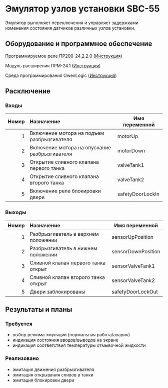 # Эмулятор узлов установки SBC-55

Эмулятор выполняет переключения и управляет задержками изменения состояния датчиков различных узлов установки.

## Оборудование и программное обеспечение

Программируемое реле ПР200-24.2.2.0 ([Инструкция](/EmulatorSBC/EqManuals/re_pr200_1-ru-38699-1.69.pdf))

Модуль расширения ПРМ-24.1 ([Инструкция](/EmulatorSBC/EqManuals/re_prm-h.1_1-ru-51644-1.13.pdf))

Среда программирования OwenLogic ([Инструкция](/EmulatorSBC/EqManuals/rp_owen_logic_2.4.pdf))

## Расключение

### Входы

| Номер | Назначение                                    | Имя переменной   |
|------:|:----------------------------------------------|------------------|
|     1 | Включение мотора на подъем разбрызгивателя    | motorUp          |
|     2 | Включение мотора на опускание разбрызгивателя | motorDown        |
|     3 | Открытие сливного клапана первого танка       | valveTank1       |
|     4 | Открытие сливного клапана второго танка       | valveTank2       |
|     5 | Включение реле блокировки двери               | safetyDoorLockIn |

### Выходы

| Номер | Назначение                          | Имя переменной     |
|------:|:------------------------------------|--------------------|
|     1 | Разбрызгиватель в верхнем положении | sensorUpPosition   |
|     2 | Разбрызгиватель в нижнем положении  | sensorDownPosition |
|     3 | Сливной клапан первого танка открыт | sensorValveTank1   |
|     4 | Сливной клапан второго танка открыт | sensorValveTank2   |
|     5 | Двери заблокированы                 | safetyDoorLockOut  |


## Результаты и планы

### Требуется
- выбор режима эмуляции (нормальная работа/авария)
- индикация состояния вводов/выводов на экране
- индикация соответствия температуры отмывочной жидкости

### Реализовано
- эмитация движения разбрызгивателя
- эмитация открывания сливов в танки
- эмитация блокировки двери